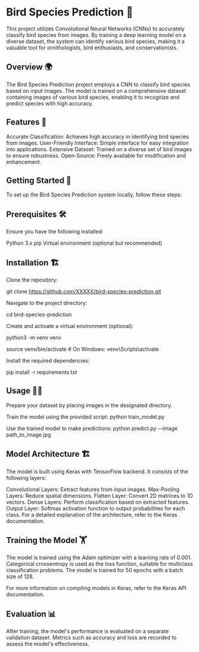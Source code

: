 # Bird Species Prediction 🦩

This project utilizes Convolutional Neural Networks (CNNs) to accurately classify bird species from images. 
By training a deep learning model on a diverse dataset, the system can identify various bird species, 
making it a valuable tool for ornithologists, bird enthusiasts, and conservationists.

## Overview 🌍

The Bird Species Prediction project employs a CNN to classify bird species based on input images. 
The model is trained on a comprehensive dataset containing images of various bird species, enabling it to recognize and predict species with high accuracy.

## Features 🌟

Accurate Classification: Achieves high accuracy in identifying bird species from images.
User-Friendly Interface: Simple interface for easy integration into applications.
Extensive Dataset: Trained on a diverse set of bird images to ensure robustness.
Open-Source: Freely available for modification and enhancement.

## Getting Started 🚀

To set up the Bird Species Prediction system locally, follow these steps:

## Prerequisites 🛠️
Ensure you have the following installed:

Python 3.x
pip
Virtual environment (optional but recommended)

## Installation 🏗️
Clone the repository:

git clone https://github.com/XXXXX/bird-species-prediction.git

Navigate to the project directory:

cd bird-species-prediction

Create and activate a virtual environment (optional):

python3 -m venv venv

source venv/bin/activate  # On Windows: venv\Scripts\activate

Install the required dependencies:

pip install -r requirements.txt

## Usage 🧑‍💻
Prepare your dataset by placing images in the designated directory.

Train the model using the provided script:
python train_model.py

Use the trained model to make predictions:
python predict.py --image path_to_image.jpg

## Model Architecture 🏗️

The model is built using Keras with TensorFlow backend. It consists of the following layers:

Convolutional Layers: Extract features from input images.
Max-Pooling Layers: Reduce spatial dimensions.
Flatten Layer: Convert 2D matrices to 1D vectors.
Dense Layers: Perform classification based on extracted features.
Output Layer: Softmax activation function to output probabilities for each class.
For a detailed explanation of the architecture, refer to the Keras documentation.

## Training the Model 🏋️

The model is trained using the Adam optimizer with a learning rate of 0.001. 
Categorical crossentropy is used as the loss function, suitable for multiclass classification problems. 
The model is trained for 50 epochs with a batch size of 128.

For more information on compiling models in Keras, refer to the Keras API documentation.

## Evaluation 📊

After training, the model's performance is evaluated on a separate validation dataset. 
Metrics such as accuracy and loss are recorded to assess the model's effectiveness.

